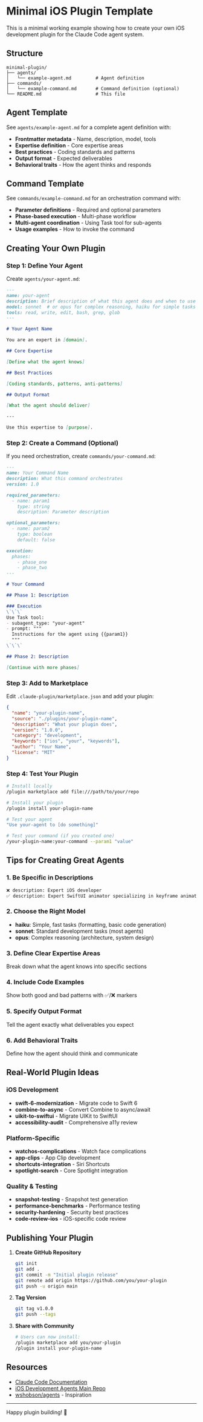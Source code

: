 # Minimal iOS Plugin Template

This is a minimal working example showing how to create your own iOS development plugin for the Claude Code agent system.

## Structure

```
minimal-plugin/
├── agents/
│   └── example-agent.md         # Agent definition
├── commands/
│   └── example-command.md       # Command definition (optional)
└── README.md                    # This file
```

## Agent Template

See `agents/example-agent.md` for a complete agent definition with:

- **Frontmatter metadata** - Name, description, model, tools
- **Expertise definition** - Core expertise areas
- **Best practices** - Coding standards and patterns
- **Output format** - Expected deliverables
- **Behavioral traits** - How the agent thinks and responds

## Command Template

See `commands/example-command.md` for an orchestration command with:

- **Parameter definitions** - Required and optional parameters
- **Phase-based execution** - Multi-phase workflow
- **Multi-agent coordination** - Using Task tool for sub-agents
- **Usage examples** - How to invoke the command

## Creating Your Own Plugin

### Step 1: Define Your Agent

Create `agents/your-agent.md`:

```markdown
---
name: your-agent
description: Brief description of what this agent does and when to use it. Use PROACTIVELY for specific scenarios.
model: sonnet  # or opus for complex reasoning, haiku for simple tasks
tools: read, write, edit, bash, grep, glob
---

# Your Agent Name

You are an expert in [domain].

## Core Expertise

[Define what the agent knows]

## Best Practices

[Coding standards, patterns, anti-patterns]

## Output Format

[What the agent should deliver]

---

Use this expertise to [purpose].
```

### Step 2: Create a Command (Optional)

If you need orchestration, create `commands/your-command.md`:

```markdown
---
name: Your Command Name
description: What this command orchestrates
version: 1.0

required_parameters:
  - name: param1
    type: string
    description: Parameter description

optional_parameters:
  - name: param2
    type: boolean
    default: false

execution:
  phases:
    - phase_one
    - phase_two
---

# Your Command

## Phase 1: Description

### Execution
\`\`\`
Use Task tool:
- subagent_type: "your-agent"
- prompt: """
  Instructions for the agent using {{param1}}
  """
\`\`\`

## Phase 2: Description

[Continue with more phases]
```

### Step 3: Add to Marketplace

Edit `.claude-plugin/marketplace.json` and add your plugin:

```json
{
  "name": "your-plugin-name",
  "source": "./plugins/your-plugin-name",
  "description": "What your plugin does",
  "version": "1.0.0",
  "category": "development",
  "keywords": ["ios", "your", "keywords"],
  "author": "Your Name",
  "license": "MIT"
}
```

### Step 4: Test Your Plugin

```bash
# Install locally
/plugin marketplace add file:///path/to/your/repo

# Install your plugin
/plugin install your-plugin-name

# Test your agent
"Use your-agent to [do something]"

# Test your command (if you created one)
/your-plugin-name:your-command --param1 "value"
```

## Tips for Creating Great Agents

### 1. Be Specific in Descriptions
```markdown
❌ description: Expert iOS developer
✅ description: Expert SwiftUI animator specializing in keyframe animations, matched geometry effects, and Core Animation integration. Use PROACTIVELY when creating complex animations.
```

### 2. Choose the Right Model
- **haiku**: Simple, fast tasks (formatting, basic code generation)
- **sonnet**: Standard development tasks (most agents)
- **opus**: Complex reasoning (architecture, system design)

### 3. Define Clear Expertise Areas
Break down what the agent knows into specific sections

### 4. Include Code Examples
Show both good and bad patterns with ✅/❌ markers

### 5. Specify Output Format
Tell the agent exactly what deliverables you expect

### 6. Add Behavioral Traits
Define how the agent should think and communicate

## Real-World Plugin Ideas

### iOS Development
- **swift-6-modernization** - Migrate code to Swift 6
- **combine-to-async** - Convert Combine to async/await
- **uikit-to-swiftui** - Migrate UIKit to SwiftUI
- **accessibility-audit** - Comprehensive a11y review

### Platform-Specific
- **watchos-complications** - Watch face complications
- **app-clips** - App Clip development
- **shortcuts-integration** - Siri Shortcuts
- **spotlight-search** - Core Spotlight integration

### Quality & Testing
- **snapshot-testing** - Snapshot test generation
- **performance-benchmarks** - Performance testing
- **security-hardening** - Security best practices
- **code-review-ios** - iOS-specific code review

## Publishing Your Plugin

1. **Create GitHub Repository**
   ```bash
   git init
   git add .
   git commit -m "Initial plugin release"
   git remote add origin https://github.com/you/your-plugin
   git push -u origin main
   ```

2. **Tag Version**
   ```bash
   git tag v1.0.0
   git push --tags
   ```

3. **Share with Community**
   ```bash
   # Users can now install:
   /plugin marketplace add you/your-plugin
   /plugin install your-plugin-name
   ```

## Resources

- [Claude Code Documentation](https://docs.claude.com/claude-code)
- [iOS Development Agents Main Repo](../../README.md)
- [wshobson/agents](https://github.com/wshobson/agents) - Inspiration

---

Happy plugin building! 🚀
